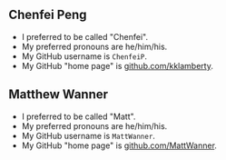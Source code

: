 ## Chenfei Peng

* I preferred to be called "Chenfei".
* My preferred pronouns are he/him/his.
* My GitHub username is `ChenfeiP`.
* My GitHub "home page" is [github.com/kklamberty](https://github.com/ChenfeiP/).

## Matthew Wanner

* I preferred to be called "Matt".
* My preferred pronouns are he/him/his.
* My GitHub username is `MattWanner`.
* My GitHub "home page" is [github.com/MattWanner](https://github.com/MattWanner/).